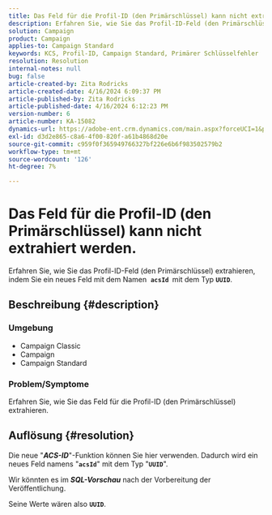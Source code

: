 ```yaml
---
title: Das Feld für die Profil-ID (den Primärschlüssel) kann nicht extrahiert werden.
description: Erfahren Sie, wie Sie das Profil-ID-Feld (den Primärschlüssel) extrahieren, indem Sie ein neues Feld generieren.
solution: Campaign
product: Campaign
applies-to: Campaign Standard
keywords: KCS, Profil-ID, Campaign Standard, Primärer Schlüsselfehler
resolution: Resolution
internal-notes: null
bug: false
article-created-by: Zita Rodricks
article-created-date: 4/16/2024 6:09:37 PM
article-published-by: Zita Rodricks
article-published-date: 4/16/2024 6:12:23 PM
version-number: 6
article-number: KA-15082
dynamics-url: https://adobe-ent.crm.dynamics.com/main.aspx?forceUCI=1&pagetype=entityrecord&etn=knowledgearticle&id=5a585b78-1cfc-ee11-a1ff-6045bd0065b6
exl-id: d3d2e865-c8a6-4f00-820f-a61b4868d20e
source-git-commit: c959f0f365949766327bf226e6b6f983502579b2
workflow-type: tm+mt
source-wordcount: '126'
ht-degree: 7%

---
```


# Das Feld für die Profil-ID (den Primärschlüssel) kann nicht extrahiert werden.


Erfahren Sie, wie Sie das Profil-ID-Feld (den Primärschlüssel) extrahieren, indem Sie ein neues Feld mit dem Namen  <b>`acsId `</b>mit dem Typ <b>`UUID`</b>.

## Beschreibung {#description}


### <b>Umgebung</b>



- Campaign Classic
- Campaign
- Campaign Standard




### <b>Problem/Symptome</b>

Erfahren Sie, wie Sie das Feld für die Profil-ID (den Primärschlüssel) extrahieren.


## Auflösung {#resolution}


Die neue &quot;<b>*ACS-ID</b>*&quot;-Funktion können Sie hier verwenden. Dadurch wird ein neues Feld namens &quot;<b>`acsId`</b>&quot; mit dem Typ &quot;<b>`UUID`</b>&quot;.

Wir könnten es im <b>*SQL-Vorschau</b>* nach der Vorbereitung der Veröffentlichung.

Seine Werte wären also <b>`UUID`</b>.
